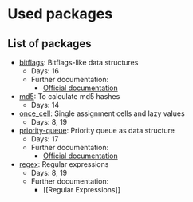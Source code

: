 # Used packages
## List of packages
- [bitflags](https://crates.io/crates/bitflags): Bitflags-like data structures
    - Days: 16
    - Further documentation:
        - [Official documentation](https://docs.rs/bitflags/latest/bitflags/)
- [md5](https://docs.rs/md5/latest/md5/): To calculate md5 hashes
    - Days: 14
- [once_cell](https://crates.io/crates/once_cell): Single assignment cells and lazy values
    - Days: 8, 19
- [priority-queue](https://crates.io/crates/priority-queue): Priority queue as data structure
    - Days: 17
    - Further documentation:
        - [Official documentation](https://docs.rs/priority-queue/latest/priority_queue/)
- [regex](https://crates.io/crates/regex): Regular expressions 
    - Days: 8, 19
    - Further documentation:
        - [[Regular Expressions]]
 
